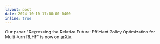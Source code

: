 ```yaml
---
layout: post
date: 2024-10-10 17:00:00-0400
inline: true
---
```


Our paper "Regressing the Relative Future: Efficient Policy Optimization for Multi-turn RLHF" is now on [arXiv](https://arxiv.org/abs/2410.04612).